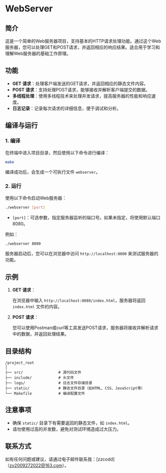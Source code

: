 
# WebServer

## 简介

这是一个简单的Web服务器项目，支持基本的HTTP请求处理功能。通过这个Web服务器，您可以处理GET和POST请求，并返回相应的响应结果。适合用于学习和理解Web服务器的基础工作原理。

## 功能

- **GET 请求**：处理客户端发送的GET请求，并返回相应的静态文件内容。
- **POST 请求**：支持处理POST请求，能够接收并解析客户端提交的数据。
- **多线程处理**：使用多线程技术来处理并发请求，提高服务器的性能和响应速度。
- **日志记录**：记录每次请求的详细信息，便于调试和分析。

## 编译与运行

### 1. 编译

在终端中进入项目目录，然后使用以下命令进行编译：

```bash
make
```

编译成功后，会生成一个可执行文件 `webserver`。

### 2. 运行

使用以下命令启动Web服务器：

```bash
./webserver [port]
```

- `[port]`：可选参数，指定服务器监听的端口号。如果未指定，将使用默认端口8080。

例如：

```bash
./webserver 8080
```

服务器启动后，您可以在浏览器中访问 `http://localhost:8080` 来测试服务器的功能。

## 示例

1. **GET 请求**：

   在浏览器中输入 `http://localhost:8080/index.html`，服务器将返回 `index.html` 文件的内容。

2. **POST 请求**：

   您可以使用Postman或curl等工具发送POST请求，服务器将接收并解析请求中的数据，并返回处理结果。

## 目录结构

```
/project_root
│
├── src/                # 源代码文件
├── include/            # 头文件
├── logs/               # 日志文件存储目录
├── static/             # 静态文件目录（如HTML、CSS、JavaScript等）
└── Makefile            # 编译配置文件
```

## 注意事项

- 确保 `static/` 目录下有需要返回的静态文件，如 `index.html`。
- 请勿使用过高的并发数，避免对测试环境造成过大压力。

## 联系方式

如有任何问题或建议，请通过电子邮件联系我：[zzcodd]（[zy2009272022@163.com](mailto:your.email@example.com)）。


